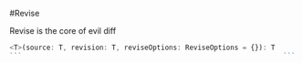 #Revise

Revise is the core of evil diff

```ts
<T>(source: T, revision: T, reviseOptions: ReviseOptions = {}): T
```                                                                ```

